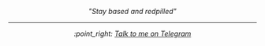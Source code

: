 
<p align="center">
  <i>"Stay based and redpilled"
</p>

___


<p align="center">
  :point_right: <a href="t.me/artemis_crypto_bot"> Talk to me on Telegram </a> 
  <br><br>
</p>


